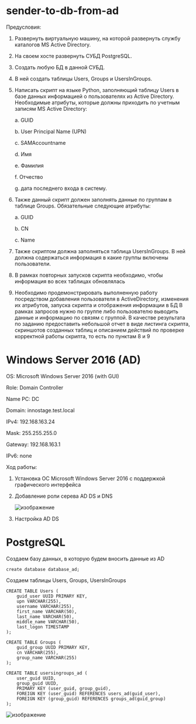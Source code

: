# sender-to-db-from-ad

Предусловия:
1. Развернуть виртуальную машину, на которой развернуть службу каталогов MS Active Directory.
2. На своем хосте развернуть СУБД PostgreSQL.
3. Создать любую БД в данной СУБД. 
4. В ней создать таблицы Users, Groups и UsersInGroups.
5. Написать скрипт на языке Python, заполняющий таблицу Users в базе данных информацией о пользователях из Active Directory. Необходимые атрибуты, которые должны приходить по учетным записям MS Active Directory:

    a. GUID

    b. User Principal Name (UPN)

    c. SAMAccountname

    d. Имя

    e. Фамилия

    f. Отчество

    g. дата последнего входа в систему.

7. Также данный скрипт должен заполнять данные по группам в таблице Groups. Обязательные следующие атрибуты:

    a. GUID

    b. CN

    c. Name

7. Также скриптом должна заполняться таблица UsersInGroups. В ней должна содержаться информация в какие группы включены пользователи.
8. В рамках повторных запусков скрипта необходимо, чтобы информация во всех таблицах обновлялась
9. Необходимо продемонстрировать выполненную работу посредством добавления пользователя в ActiveDirectory, изменения их атрибутов, запуска скрипта и отображения информации в БД
В рамках запросов нужно по группе либо пользователю выводить данные и информацию по связям с группой.
В качестве результата по заданию предоставить небольшой отчет в виде листинга скрипта, скриншотов созданных таблиц и описанием действий по проверке корректной работы скрипта, то есть по пунктам 8 и 9


# Windows Server 2016 (AD)
OS: Microsoft Windows Server 2016 (with GUI)

Role: Domain Controller

Name PC: DC

Domain: innostage.test.local

IPv4: 192.168.163.24

Mask: 255.255.255.0

Gateway: 192.168.163.1

IPv6: none

Ход работы:
1. Установка ОС Microsoft Windows Server 2016 с поддержкой графического интерфейса
2. Добавление роли серева AD DS и DNS

   ![изображение](https://github.com/user-attachments/assets/b3b995af-db3f-4967-a17e-a8b3d27332ef)

3. Настройка AD DS


# PostgreSQL

Создаем базу данных, в которую будем вносить данные из AD
```
create database database_ad;
```
Создаем таблицы Users, Groups, UsersInGroups

```
CREATE TABLE Users (
    guid_user UUID PRIMARY KEY,
    upn VARCHAR(255),
    username VARCHAR(255),
    first_name VARCHAR(50),
    last_name VARCHAR(50),
    middle_name VARCHAR(50),
    last_logon TIMESTAMP
);

CREATE TABLE Groups (
    guid_group UUID PRIMARY KEY,
    cn VARCHAR(255),
    group_name VARCHAR(255)
);

CREATE TABLE usersingroups_ad (
    user_guid UUID,
    group_guid UUID,
    PRIMARY KEY (user_guid, group_guid),
    FOREIGN KEY (user_guid) REFERENCES users_ad(guid_user),
    FOREIGN KEY (group_guid) REFERENCES groups_ad(guid_group)
);

```

![изображение](https://github.com/user-attachments/assets/43e721c9-0fbd-42fd-af5f-81402d4e7fb3)

